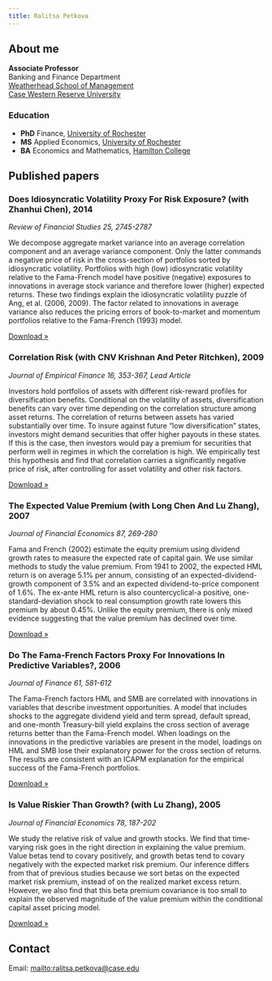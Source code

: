 ```yaml
---
title: Ralitsa Petkova
---
```


## About me

**Associate Professor**<br>
Banking and Finance Department<br>
[Weatherhead School of Management](http://weatherhead.case.edu/)<br>
[Case Western Reserve University](https://case.edu)

### Education

- **PhD** Finance, [University of Rochester](http://www.rochester.edu/)
- **MS** Applied Economics, [University of Rochester](http://www.rochester.edu/)
- **BA** Economics and Mathematics, [Hamilton College](http://www.hamilton.edu/)

## Published papers

### Does Idiosyncratic Volatility Proxy For Risk Exposure? (with Zhanhui Chen), 2014

*Review of Financial Studies 25, 2745-2787*

We decompose aggregate market variance into an average correlation component and an average variance component. Only the latter commands a negative price of risk in the cross-section of portfolios sorted by idiosyncratic volatility. Portfolios with high (low) idiosyncratic volatility relative to the Fama-French model have positive (negative) exposures to innovations in average stock variance and therefore lower (higher) expected returns. These two findings explain the idiosyncratic volatility puzzle of Ang, et al. (2006, 2009). The factor related to innovations in average variance also reduces the pricing errors of book-to-market and momentum portfolios relative to the Fama-French (1993) model.

[Download »](/papers/Does_Idiosyncratic_Volatility_Proxy_for_Risk_Exposure-Chen-Petkova.pdf)

### Correlation Risk (with CNV Krishnan And Peter Ritchken), 2009

*Journal of Empirical Finance 16, 353-367, Lead Article*

Investors hold portfolios of assets with different risk-reward profiles for diversification benefits. Conditional on the volatility of assets, diversification benefits can vary over time depending on the correlation structure among asset returns. The correlation of returns between assets has varied substantially over time. To insure against future “low diversification” states, investors might demand securities that offer higher payouts in these states. If this is the case, then investors would pay a premium for securities that perform well in regimes in which the correlation is high. We empirically test this hypothesis and find that correlation carries a significantly negative price of risk, after controlling for asset volatility and other risk factors.

[Download »](/papers/JEF-correlation_risk.pdf)

### The Expected Value Premium (with Long Chen And Lu Zhang), 2007

*Journal of Financial Economics 87, 269-280*

Fama and French (2002) estimate the equity premium using dividend growth rates to measure the expected rate of capital gain. We use similar methods to study the value premium. From 1941 to 2002, the expected HML return is on average 5.1% per annum, consisting of an expected-dividend-growth component of 3.5% and an expected dividend-to-price component of 1.6%. The ex-ante HML return is also countercyclical-a positive, one-standard-deviation shock to real consumption growth rate lowers this premium by about 0.45%. Unlike the equity premium, there is only mixed evidence suggesting that the value premium has declined over time.

[Download &raquo;](/papers/JFE-the_expected_value_premium-chen_petkova_zhang-2007_april.pdf)

### Do The Fama-French Factors Proxy For Innovations In Predictive Variables?, 2006

*Journal of Finance 61, 581-612*

The Fama-French factors HML and SMB are correlated with innovations in variables that describe investment opportunities. A model that includes shocks to the aggregate dividend yield and term spread, default spread, and one-month Treasury-bill yield explains the cross section of average returns better than the Fama-French model. When loadings on the innovations in the predictive variables are present in the model, loadings on HML and SMB lose their explanatory power for the cross section of returns. The results are consistent with an ICAPM explanation for the empirical success of the Fama-French portfolios.

[Download &raquo;](/papers/JF-do_the_fama_french_factors_proxy_for_innovations_in_predictive_variables-petkova-2006_april.pdf)

### Is Value Riskier Than Growth? (with Lu Zhang), 2005

*Journal of Financial Economics 78, 187-202*

We study the relative risk of value and growth stocks. We find that time-varying risk goes in the right direction in explaining the value premium. Value betas tend to covary positively, and growth betas tend to covary negatively with the expected market risk premium. Our inference differs from that of previous studies because we sort betas on the expected market risk premium, instead of on the realized market excess return. However, we also find that this beta premium covariance is too small to explain the observed magnitude of the value premium within the conditional capital asset pricing model.

[Download &raquo;](/papers/JFE-is_value_riskier_than_growth-petkova_zhang-2005_june.pdf)

## Contact

Email: [mailto:ralitsa.petkova@case.edu](ralitsa.petkova@case.edu)


